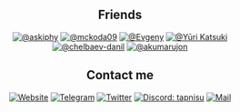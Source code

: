 <h2 align="center">Friends</h2>
<p align="center">
<a href="https://github.com/askiphy"><img src="https://img.shields.io/badge/-Sergey%20Fomchukov-000000?style=for-the-badge" alt="@askiphy"></a>
<a href="https://github.com/mckoda09"><img src="https://img.shields.io/badge/-mckoda09-000000?style=for-the-badge" alt="@mckoda09"></a>
<a href="https://github.com/itsLameni"><img src="https://img.shields.io/badge/-Evgeny-000000?style=for-the-badge" alt="@Evgeny"></a> 
<a href="https://github.com/orzklv"><img src="https://img.shields.io/badge/-Sokhibjon%20Orzikulov-000000?style=for-the-badge" alt="@Yūri Katsuki"></a>
<a href="https://github.com/chelbaev-danil"><img src="https://img.shields.io/badge/-chelbaev%20danil-000000?style=for-the-badge" alt="@chelbaev-danil"></a>
<a href="https://github.com/akumarujon"><img src="https://img.shields.io/badge/-Akumarujon-000000?style=for-the-badge" alt="@akumarujon"></a>
</p>

<h2 align="center">Contact me</h2>
<p align="center">
<a href="https://tapni.su"><img src="https://img.shields.io/badge/-tapni.su-000000?style=for-the-badge&logo=nextdotjs" alt="Website"></a>
<a href="https://tapni.su/telegram"><img src="https://img.shields.io/badge/-Telegram-000000?style=for-the-badge&logo=Telegram" alt="Telegram"></a>
<a href="https://tapni.su/twitter"><img src="https://img.shields.io/badge/-Twitter-000000?style=for-the-badge&logo=Twitter" alt="Twitter"></a>
<a href="https://tapni.su/discord"><img src="https://img.shields.io/badge/-Discord:%20tapnisu-000000?style=for-the-badge&logo=Discord" alt="Discord: tapnisu"></a>
<a href="https://tapni.su/email"><img src="https://img.shields.io/badge/-Mail-000000?style=for-the-badge&logo=gmail" alt="Mail"></a>
</p>
